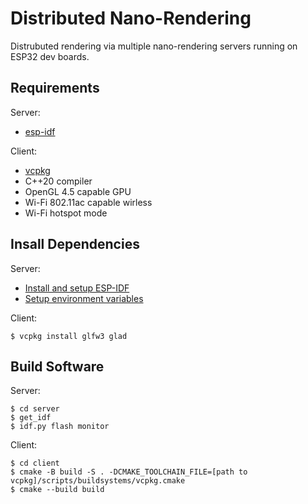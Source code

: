 # Distributed Nano-Rendering
Distrubuted rendering via multiple nano-rendering servers running on ESP32 dev boards.

## Requirements

Server:
- [esp-idf](https://github.com/espressif/esp-idf)

Client:
- [vcpkg](https://vcpkg.io)
- C++20 compiler
- OpenGL 4.5 capable GPU
- Wi-Fi 802.11ac capable wirless
- Wi-Fi hotspot mode

## Insall Dependencies

Server:
- [Install and setup ESP-IDF](https://docs.espressif.com/projects/esp-idf/en/latest/esp32/get-started/#installation)
- [Setup environment variables](https://docs.espressif.com/projects/esp-idf/en/latest/esp32/get-started/linux-macos-setup.html#get-started-set-up-env)

Client:
```
$ vcpkg install glfw3 glad
```

## Build Software

Server:
```
$ cd server
$ get_idf
$ idf.py flash monitor
```

Client:
```
$ cd client
$ cmake -B build -S . -DCMAKE_TOOLCHAIN_FILE=[path to vcpkg]/scripts/buildsystems/vcpkg.cmake
$ cmake --build build
```
